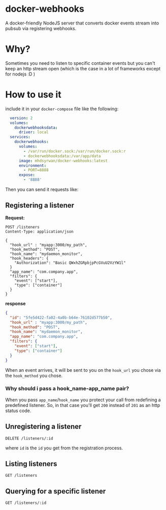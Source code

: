 # docker-webhooks
A docker-friendly NodeJS server that converts docker events stream into pubsub via registering webhooks.

# Why?
Sometimes you need to listen to specific container events but you can't keep an http stream open (which is the case in a lot of frameworks except for nodejs :D )

# How to use it
include it in your `docker-compose` file like the following:

```yaml
  version: 2
  volumes:
    dockerwebhooksdata:
      driver: local
  services:
    dockerwebhooks:
      volumes:
        - /var/run/docker.sock:/var/run/docker.sock:r
        - dockerwebhooksdata:/var/app/data
      image: mhdsyrwan/docker-webhooks:latest
      environment:
        - PORT=8888
      expose:
        - '8888'
```

Then you can send it requests like:

## Registering a listener

**Request:**
```http
POST /listeners
Content-Type: application/json

{
  "hook_url" : "myapp:3000/my_path",
  "hook_method": "POST",
  "hook_name": "mydaemon_monitor",
  "hook_headers": {
    "Authorization": "Basic QWxhZGRpbjpPcGVuU2VzYW1l"
  }
  "app_name": "com.company.app",
  "filters": {
    "event": ["start"],
    "type": ["container"]
  }
}
```
**response**

```json
{
  "id": "5fe5d422-fa02-4a0b-b64e-76102d577b50",
  "hook_url" : "myapp:3000/my_path",
  "hook_method": "POST",
  "hook_name": "mydaemon_monitor",
  "app_name": "com.company.app",
  "filters": {
    "event": ["start"],
    "type": ["container"]
  }
}
```

When an event arrives, it will be sent to you on the `hook_url` you chose via the `hook_method` you chose.
### Why should i pass a hook_name-app_name pair?
When you pass `app_name`/`hook_name` you protect your call from redefining a predefined listener. So, in that case you'll get `200` instead of `201` as an http status code.

## Unregistering a listener

```http
DELETE /listeners/:id
```
where `id` is the `id` you get from the registration process.

## Listing listeners
```http
GET /listeners
```

## Querying for a specific listener
```http
GET /listeners/:id
```
